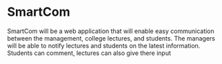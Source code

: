 # SmartCom
SmartCom will be a web application that will enable easy communication between the management, college lectures,  and students. The managers will be able to notify lectures and students on the latest information. Students can comment, lectures can also give there input
